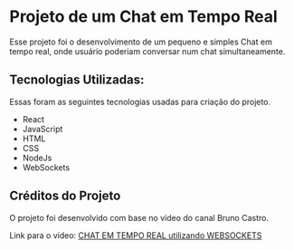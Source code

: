 # Projeto de um Chat em Tempo Real

Esse projeto foi o desenvolvimento de um pequeno e simples Chat em tempo real, onde usuário poderiam conversar num chat simultaneamente.

## Tecnologias Utilizadas:

Essas foram as seguintes tecnologias usadas para criação do projeto.

* React
* JavaScript
* HTML
* CSS
* NodeJs
* WebSockets

## Créditos do Projeto

O projeto foi desenvolvido com base no vídeo do canal Bruno Castro.

Link para o vídeo: <a href="https://www.youtube.com/watch?v=Yi2crLU9WA0"> CHAT EM TEMPO REAL utilizando WEBSOCKETS </a>
